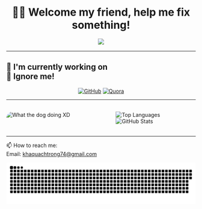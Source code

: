 <h1 align="center">
🧙‍♂️ Welcome my friend, help me fix something!
</h1>

<p align="center">
  <a href="https://github.com/DenverCoder1/readme-typing-svg"><img src="https://readme-typing-svg.herokuapp.com?font=JetBrains+Mono+Regular&color=blue&size=25&center=true&vCenter=true&width=600&height=100&lines=📖+Open+University+of+Ho+Chi+Minh+city;Wizard+Acent+Runes,;Always+Interested+In+The+Strange&hearts"></a>
</p>

---

<h2>
  🔭 I'm currently working on 
  <br>🛌 Ignore me! 
</h2>
  

<div align="center">

  [![GitHub](https://img.shields.io/badge/GitHub-181717?style=for-the-badge&logo=github&logoColor=white)](https://github.com/khaquachtrong74)
  [![Quora](https://img.shields.io/badge/Quora-B92B27?style=for-the-badge&logo=quora&logoColor=white)](https://www.quora.com/profile/Da-Kha-1)

</div>

---

<br>
<div style="display:flex">
<img src="https://raw.githubusercontent.com/khaquachtrong74/khaquachtrong74/main/Profile/jake.gif" style="border-radius:25px" alt="What the dog doing XD" width="40%">
  <div style="width:20%"></div>
  <div style="display:flex, flex-direction: reverse">
    <img src="https://github-readme-stats.vercel.app/api/top-langs/?username=khaquachtrong74&langs_count=5&layout=compact&theme=synthwave" alt="Top Languages" height="150" width="400">
    <img src="https://github-readme-stats.vercel.app/api?username=khaquachtrong74&layout=compact&theme=synthwave&show_icons=true" alt="GitHub Stats" height="150" width="400">
  </div> 
</div>
<br>

---

📫 How to reach me: <br>
Email: khaquachtrong74@gmail.com

<picture>
  <source media="(prefers-color-scheme: dark)" srcset="https://raw.githubusercontent.com/khaquachtrong74/snk/output/github-contribution-grid-snake-dark.svg" />
<!--   <source media="(prefers-color-scheme: light)" srcset="https://raw.githubusercontent.com/khaquachtrong74/snk/output/github-contribution-grid-snake.svg" /> -->
  <img alt="Snake animation" src="https://raw.githubusercontent.com/khaquachtrong74/snk/output/github-contribution-grid-snake.svg" />
</picture>

<!--
**khaquachtrong74/khaquachtrong74** is a ✨ _special_ ✨ repository because its `README.md` (this file) appears on your GitHub profile.

Here are some ideas to get you started:

- 🔭 I’m currently working on ...
- 🌱 I’m currently learning ...
- 👯 I’m looking to collaborate on ...
- 🤔 I’m looking for help with ...
- 💬 Ask me about ...
- 📫 How to reach me: ...
- 😄 Pronouns: ...
- ⚡ Fun fact: ...
-->
